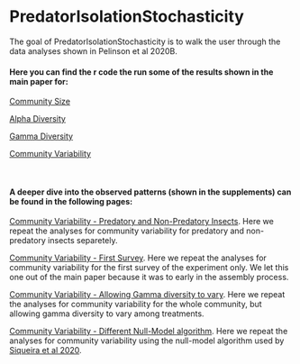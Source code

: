 
<!-- README.md is generated from README.Rmd. Please edit that file -->

# PredatorIsolationStochasticity

<!-- badges: start -->

<!-- badges: end -->

The goal of PredatorIsolationStochasticity is to walk the user through
the data analyses shown in Pelinson et al 2020B.

#### Here you can find the r code the run some of the results shown in the main paper for:

[Community
Size](https://github.com/RodolfoPelinson/PredatorIsolationStochasticity/blob/master/Community%20Size%20Analyses/Community-Size-Analyses.md)

[Alpha
Diversity](https://github.com/RodolfoPelinson/PredatorIsolationStochasticity/blob/master/Alpha%20Diversity%20Analyses/Alpha-Diversity-Analyses.md)

[Gamma
Diversity](https://github.com/RodolfoPelinson/PredatorIsolationStochasticity/blob/master/Gamma%20Diversity%20Analyses/Gamma-Diversity-Analyses.md)

[Community
Variability](https://github.com/RodolfoPelinson/PredatorIsolationStochasticity/blob/master/Community%20Variability%20Analyses/Community-Variability-Analyses.md)

     

#### A deeper dive into the observed patterns (shown in the supplements) can be found in the following pages:

[Community Variability - Predatory and Non-Predatory
Insects](https://github.com/RodolfoPelinson/PredatorIsolationStochasticity/blob/master/Community%20Variability%20-%20Pred%20and%20Non-Pred/Community-Variability-Analyses---Pred-and-Non-Pred.md).
Here we repeat the analyses for community variability for predatory and
non-predatory insects separetely.

[Community Variability - First
Survey](https://github.com/RodolfoPelinson/PredatorIsolationStochasticity/blob/master/Community%20Variability%20-%20First%20Survey/Community-Variability---First-Survey.md).
Here we repeat the analyses for community variability for the first
survey of the experiment only. We let this one out of the main paper
because it was to early in the assembly process.

[Community Variability - Allowing Gamma diversity to
vary](https://github.com/RodolfoPelinson/PredatorIsolationStochasticity/blob/master/Community%20Variability%20-%20Varying%20Gamma/Community-Variability---Varying-Gamma.md).
Here we repeat the analyses for community variability for the whole
community, but allowing gamma diversity to vary among treatments.

[Community Variability - Different Null-Model
algorithm](https://github.com/RodolfoPelinson/PredatorIsolationStochasticity/blob/master/Community%20Variability%20-%20Siqueira_2020/Community-Variability---Siqueira_2020.md).
Here we repeat the analyses for community variability using the
null-model algorithm used by [Siqueira et
al 2020](https://doi.org/10.1002/ecy.3014).
